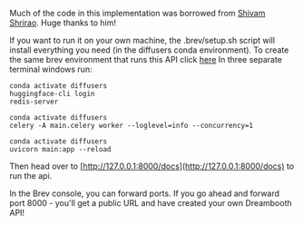 Much of the code in this implementation was borrowed from [Shivam Shrirao](https://github.com/ShivamShrirao). Huge thanks to him!

If you want to run it on your own machine, the .brev/setup.sh script will install everything you need (in the diffusers conda environment).
To create the same brev environment that runs this API click [here](https://console.brev.dev/environment/new?repo=https://github.com/brevdev/simple-dreambooth-api&instance=g5.2xlarge&diskStorage=100)
In three separate terminal windows run:

```
conda activate diffusers
huggingface-cli login
redis-server
```

```
conda activate diffusers
celery -A main.celery worker --loglevel=info --concurrency=1
```

```
conda activate diffusers
uvicorn main:app --reload
```

Then head over to [http://127.0.0.1:8000/docs](http://127.0.0.1:8000/docs) to run the api.

In the Brev console, you can forward ports. If you go ahead and forward port 8000 - you'll get a public URL and have created your own Dreambooth API!
